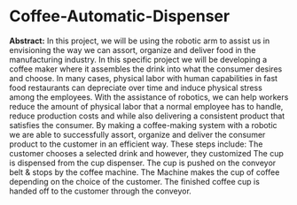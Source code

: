 # Coffee-Automatic-Dispenser
**Abstract:** 
	In this project, we will be using the robotic arm to assist us in envisioning the way we can assort, organize and deliver food in the manufacturing industry. In this specific project we will be developing a coffee maker where it assembles the drink into what the consumer desires and choose. In many cases, physical labor with human capabilities in fast food restaurants can depreciate over time and induce physical stress among the employees. With the assistance of robotics, we can help workers reduce the amount of physical labor that a normal employee has to handle, reduce production costs and while also delivering a consistent product that satisfies the consumer. 
	By making a coffee-making system with a robotic we are able to successfully assort, organize and deliver the consumer product to the customer in an efficient way. These steps include:
The customer chooses a selected drink and however, they customized
The cup is dispensed from the cup dispenser.
The cup is pushed on the conveyor belt & stops by the coffee machine.
The Machine makes the cup of coffee depending on the choice of the customer.
The finished coffee cup is handed off to the customer through the conveyor.
